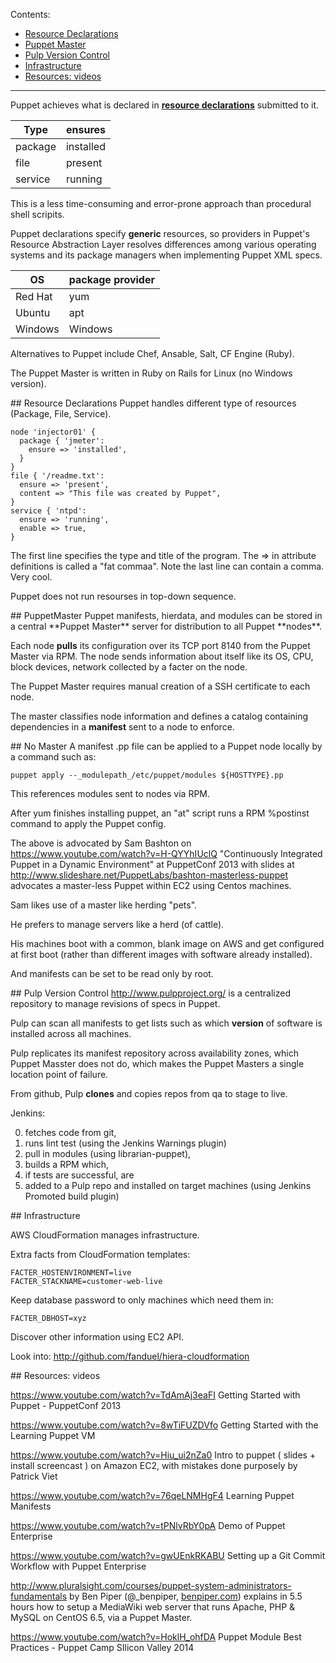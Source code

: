 Contents:

  * <a href="#ResourceDeclarations"> Resource Declarations</a>
  * <a href="#PuppetMaster"> Puppet Master</a>
  * <a href="#Pulp"> Pulp Version Control</a>
  * <a href="#Infrastructure"> Infrastructure</a>
  * <a href="#Videos"> Resources: videos</a>

<hr />

Puppet achieves what is declared in **<a href="#ResourceDeclarations">resource declarations</a>** submitted to it.

| Type | ensures |
| ---- | ------- |
| package | installed |
| file | present |
| service | running |

This is a less time-consuming and error-prone approach than procedural shell scripits.

Puppet declarations specify **generic** resources,
so providers in Puppet's Resource Abstraction Layer resolves differences 
among various operating systems and its package managers 
when implementing Puppet XML specs.

| OS | package provider |
| ---- | ------- |
| Red Hat | yum |
| Ubuntu | apt |
| Windows | Windows |

Alternatives to Puppet include Chef, Ansable, Salt, CF Engine (Ruby).

The Puppet Master is written in Ruby on Rails for Linux (no Windows version).

<a id="ResourceDeclarations">
## Resource Declarations</a>
Puppet handles different type of resources (Package, File, Service).

  ```
  node 'injector01' {
    package { 'jmeter':
      ensure => 'installed',
    }
  }
  file { '/readme.txt':
    ensure => 'present',
    content => "This file was created by Puppet",
  }
  service { 'ntpd':
    ensure => 'running',
    enable => true,
  }
  ```

The first line specifies the type and title of the program.
The => in attribute definitions is called a "fat commaa".
Note the last line can contain a comma. Very cool.

Puppet does not run resourses in top-down sequence.

<a id="PuppetMaster">
## PuppetMaster</a>
Puppet manifests, hierdata, and modules 
can be stored in a central **Puppet Master** server for distribution to all Puppet **nodes**.

Each node **pulls** its configuration over its TCP port 8140 from the Puppet Master via RPM.
The node sends information about itself like its OS, CPU, block devices, network
collected by a facter on the node.

The Puppet Master requires manual creation of a SSH certificate to each node.

The master classifies node information and defines a catalog containing dependencies in a **manifest**
sent to a node to enforce.


<a id="NoMaster"> 
## No Master</a>
A manifest .pp file can be applied to a Puppet node locally by a command such as:

 ```
 puppet apply --_modulepath_/etc/puppet/modules ${HOSTTYPE}.pp
 ```

This references modules sent to nodes via RPM.

After yum finishes installing puppet, an "at" script runs a RPM %postinst command to apply the Puppet config.

The above is advocated by Sam Bashton on https://www.youtube.com/watch?v=H-QYYhIUclQ
"Continuously Integrated Puppet in a Dynamic Environment" at PuppetConf 2013
with slides at http://www.slideshare.net/PuppetLabs/bashton-masterless-puppet
advocates a master-less Puppet within EC2 using Centos machines.

Sam likes use of a master like herding "pets".

He prefers to manage servers like a herd (of cattle).

His machines boot with a common, blank image on AWS and get configured at first boot
(rather than different images with software already installed).

And manifests can be set to be read only by root.


<a id="Pulp"> 
## Pulp Version Control</a>
<a target="_blank" href="http://www.pulpproject.org/">http://www.pulpproject.org/</a>
is a centralized repository to manage revisions of specs in Puppet.

Pulp can scan all manifests to get lists such as which **version** of software is installed across all machines.

Pulp replicates its manifest repository across availability zones, which Puppet Masster does not do,
which makes the Puppet Masters a single location point of failure.

From github, Pulp **clones** and copies repos from qa to stage to live.

Jenkins:

 0. fetches code from git, 
 1. runs lint test (using the Jenkins Warnings plugin)
 2. pull in modules (using librarian-puppet),
 3. builds a RPM which, 
 3. if tests are successful, are 
 4. added to a Pulp repo and installed on target machines (using Jenkins Promoted build plugin)


<a id="Infrastructure">
## Infrastructure</a>

AWS CloudFormation manages infrastructure.

Extra facts from CloudFormation templates:

 ```
 FACTER_HOSTENVIRONMENT=live
 FACTER_STACKNAME=customer-web-live
 ```
 
Keep database password to only machines which need them in:

 ```
 FACTER_DBHOST=xyz
 ```

Discover other information using EC2 API.


Look into:
http://github.com/fanduel/hiera-cloudformation


<a id="Videos">
## Resources: videos</a>

https://www.youtube.com/watch?v=TdAmAj3eaFI
Getting Started with Puppet - PuppetConf 2013

https://www.youtube.com/watch?v=8wTiFUZDVfo
Getting Started with the Learning Puppet VM

https://www.youtube.com/watch?v=Hiu_ui2nZa0
Intro to puppet ( slides + install screencast ) on Amazon EC2, with mistakes done purposely
by Patrick Viet

https://www.youtube.com/watch?v=76qeLNMHgF4
Learning Puppet Manifests

https://www.youtube.com/watch?v=tPNlvRbY0pA
Demo of Puppet Enterprise

https://www.youtube.com/watch?v=gwUEnkRKABU
Setting up a Git Commit Workflow with Puppet Enterprise

http://www.pluralsight.com/courses/puppet-system-administrators-fundamentals
by Ben Piper (@_benpiper, <a target="_blank" href="http://benpiper.com/">benpiper.com</a>)
explains in 5.5 hours how to setup a MediaWiki web server that runs Apache, PHP & MySQL on CentOS 6.5,
via a Puppet Master.

https://www.youtube.com/watch?v=HoklH_ohfDA
Puppet Module Best Practices - Puppet Camp SIlicon Valley 2014
